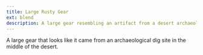 ```yaml
---
title: Large Rusty Gear
ext: blend
description: A large gear resembling an artifact from a desert archaeological dig site.
---
```

A large gear that looks like it came from an archaeological dig site in the middle of the desert.